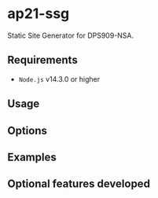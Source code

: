 # ap21-ssg

Static Site Generator for DPS909-NSA.

## Requirements

- `Node.js` v14.3.0 or higher

## Usage

## Options

## Examples

## Optional features developed
